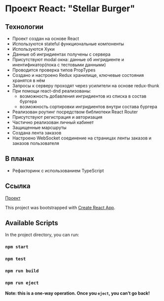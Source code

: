 # Проект React: "Stellar Burger"

## Технологии

* Проект создан на основе React
* Используются stateful функциональные компоненты
* Используются Хуки
* Данные об ингридиентах получены с сервера
* Присутствуют modal окна: данные об ингридиенте и инентификатор(пока с тестовыми данными)
* Проводится проверка типов PropTypes
* Создано и настроено Redux хранилище, ключевые состояния хранятся в нём
* Запросы к серверу проходят через усилители на основе redux-thunk
* При помощи react-dnd реализованы:
    * возможность добавления ингридиентов из списка в состав бургера
    * возможность сортировки ингридиентов внутри состава бургера
* Реализован роутинг посредством библиотеки React Router
* Присутствуют регистрация и авторизация
* Частично реализован личный кабинет
* Защищенные марсшруты
* Создана лента заказов
* Настроено WebSocket соединение на страницах ленты заказов и заказов пользователя


## В планах
* Рефакторинк с использованием TypeScript

## Ссылка
[Проект](https://grezare.github.io/react-burger/)

This project was bootstrapped with [Create React App](https://github.com/facebook/create-react-app).

## Available Scripts

In the project directory, you can run:
### `npm start`
### `npm test`
### `npm run build`
### `npm run eject`
**Note: this is a one-way operation. Once you `eject`, you can’t go back!**
